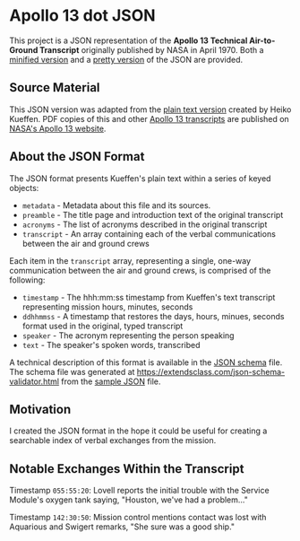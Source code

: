 # Apollo 13 dot JSON

This project is a JSON representation of the **Apollo 13 Technical Air-to-Ground Transcript** originally published by NASA in April 1970.
Both a [minified version](apollo-13-tecatg.min.json) and a [pretty version](apollo-13-tecatg.json) of the JSON are provided.

## Source Material

This JSON version was adapted from the [plain text version](https://www.hq.nasa.gov/alsj/a13/AS13_TEC.txt) created by Heiko Kueffen.
PDF copies of this and other [Apollo 13 transcripts](https://www.hq.nasa.gov/alsj/a13/a13trans.html) are published on [NASA's Apollo 13 website](https://www.hq.nasa.gov/alsj/a13/a13.html).

## About the JSON Format

The JSON format presents Kueffen's plain text within a series of keyed objects:

- `metadata` - Metadata about this file and its sources.
- `preamble` - The title page and introduction text of the original transcript
- `acronyms` - The list of acronyms described in the original transcript
- `transcript` - An array containing each of the verbal communications between the air and ground crews

Each item in the `transcript` array, representing a single, one-way communication between the air and ground crews, is comprised of the following:

- `timestamp` - The hhh:mm:ss timestamp from Kueffen's text transcript representing mission hours, minutes, seconds
- `ddhhmmss` - A timestamp that restores the days, hours, minues, seconds format used in the original, typed transcript
- `speaker` - The acronym representing the person speaking
- `text` - The speaker's spoken words, transcribed

A technical description of this format is available in the [JSON schema](apollo-13-tecatg-schema.json) file.
The schema file was generated at <https://extendsclass.com/json-schema-validator.html> from the [sample JSON](_sample.json) file.

## Motivation

I created the JSON format in the hope it could be useful for creating a searchable index of verbal exchanges from the mission.

## Notable Exchanges Within the Transcript

Timestamp `055:55:20`: Lovell reports the initial trouble with the Service Module's oxygen tank saying, "Houston, we've had a problem..."

Timestamp `142:30:50`: Mission control mentions contact was lost with Aquarious and Swigert remarks, "She sure was a good ship."

